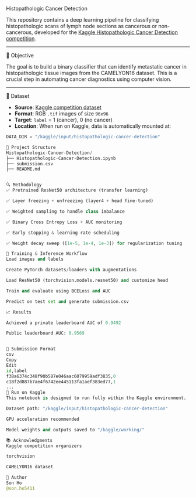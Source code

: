 Histopathologic Cancer Detection

This repository contains a deep learning pipeline for classifying histopathologic scans of lymph node sections as cancerous or non-cancerous, developed for the [Kaggle Histopathologic Cancer Detection competition](https://www.kaggle.com/competitions/histopathologic-cancer-detection).

---

🧪 Objective

The goal is to build a binary classifier that can identify metastatic cancer in histopathologic tissue images from the CAMELYON16 dataset. This is a crucial step in automating cancer diagnostics using computer vision.

---

📁 Dataset

- **Source**: [Kaggle competition dataset](https://www.kaggle.com/competitions/histopathologic-cancer-detection/data)
- **Format**: RGB `.tif` images of size `96x96`
- **Target**: `label` = 1 (cancer), 0 (no cancer)
- **Location**: When run on Kaggle, data is automatically mounted at:

```python
DATA_DIR = "/kaggle/input/histopathologic-cancer-detection"

🧰 Project Structure
Histopathologic-Cancer-Detection/
├── Histopathologic-Cancer-Detection.ipynb
├── submission.csv
├── README.md


🔍 Methodology
✅ Pretrained ResNet50 architecture (transfer learning)

✅ Layer freezing + unfreezing (layer4 + head fine-tuned)

✅ Weighted sampling to handle class imbalance

✅ Binary Cross Entropy Loss + AUC monitoring

✅ Early stopping & learning rate scheduling

✅ Weight decay sweep ([1e-5, 1e-4, 1e-3]) for regularization tuning

🏁 Training & Inference Workflow
Load images and labels

Create PyTorch datasets/loaders with augmentations

Load ResNet50 (torchvision.models.resnet50) and customize head

Train and evaluate using BCELoss and AUC

Predict on test set and generate submission.csv

📈 Results

Achieved a private leaderboard AUC of 0.9492

Public leaderboard AUC: 0.9569


📝 Submission Format
csv
Copy
Edit
id,label
f38a6374c348f90b587e046aac6079959adf3835,0
c18f2d887b7ae4f6742ee445113fa1aef383ed77,1
...
🚀 Run on Kaggle
This notebook is designed to run fully within the Kaggle environment.

Dataset path: "/kaggle/input/histopathologic-cancer-detection"

GPU acceleration recommended

Model weights and outputs saved to "/kaggle/working/"

📚 Acknowledgments
Kaggle competition organizers

torchvision

CAMELYON16 dataset

📌 Author
Son Ho
@son.ho5411